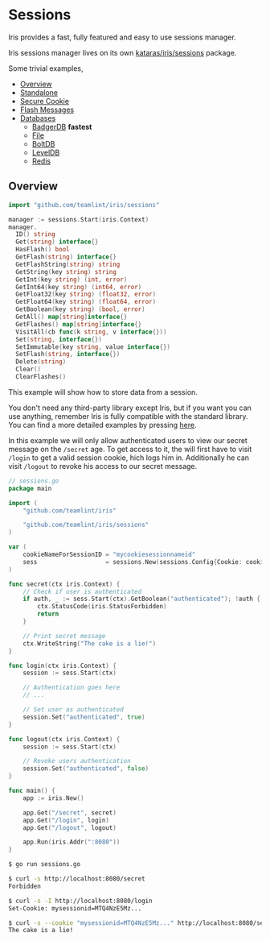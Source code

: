 # Sessions

Iris provides a fast, fully featured and easy to use sessions manager.

Iris sessions manager lives on its own [kataras/iris/sessions](https://github.com/teamlint/iris/tree/master/sessions) package.

Some trivial examples,

- [Overview](https://github.com/teamlint/iris/blob/master/_examples/sessions/overview/main.go)
- [Standalone](https://github.com/teamlint/iris/blob/master/_examples/sessions/standalone/main.go)
- [Secure Cookie](https://github.com/teamlint/iris/blob/master/_examples/sessions/securecookie/main.go)
- [Flash Messages](https://github.com/teamlint/iris/blob/master/_examples/sessions/flash-messages/main.go)
- [Databases](https://github.com/teamlint/iris/tree/master/_examples/sessions/database)
    * [BadgerDB](https://github.com/teamlint/iris/blob/master/_examples/sessions/database/badger/main.go) **fastest**
    * [File](https://github.com/teamlint/iris/blob/master/_examples/sessions/database/file/main.go)
    * [BoltDB](https://github.com/teamlint/iris/blob/master/_examples/sessions/database/boltdb/main.go)
    * [LevelDB](https://github.com/teamlint/iris/blob/master/_examples/sessions/database/leveldb/main.go)
    * [Redis](https://github.com/teamlint/iris/blob/master/_examples/sessions/database/redis/main.go)

## Overview

```go
import "github.com/teamlint/iris/sessions"

manager := sessions.Start(iris.Context)
manager.
  ID() string
  Get(string) interface{}
  HasFlash() bool
  GetFlash(string) interface{}
  GetFlashString(string) string
  GetString(key string) string
  GetInt(key string) (int, error)
  GetInt64(key string) (int64, error)
  GetFloat32(key string) (float32, error)
  GetFloat64(key string) (float64, error)
  GetBoolean(key string) (bool, error)
  GetAll() map[string]interface{}
  GetFlashes() map[string]interface{}
  VisitAll(cb func(k string, v interface{}))
  Set(string, interface{})
  SetImmutable(key string, value interface{})
  SetFlash(string, interface{})
  Delete(string)
  Clear()
  ClearFlashes()
```

This example will show how to store data from a session.

You don't need any third-party library except Iris, but if you want you can use anything, remember Iris is fully compatible with the standard library. You can find a more detailed examples by pressing [here](https://github.com/teamlint/iris/tree/master/_examples/sessions).

In this example we will only allow authenticated users to view our secret message on the `/secret` age. To get access to it, the will first have to visit `/login` to get a valid session cookie, hich logs him in. Additionally he can visit `/logout` to revoke his access to our secret message.

```go
// sessions.go
package main

import (
    "github.com/teamlint/iris"

    "github.com/teamlint/iris/sessions"
)

var (
    cookieNameForSessionID = "mycookiesessionnameid"
    sess                   = sessions.New(sessions.Config{Cookie: cookieNameForSessionID})
)

func secret(ctx iris.Context) {
    // Check if user is authenticated
    if auth, _ := sess.Start(ctx).GetBoolean("authenticated"); !auth {
        ctx.StatusCode(iris.StatusForbidden)
        return
    }

    // Print secret message
    ctx.WriteString("The cake is a lie!")
}

func login(ctx iris.Context) {
    session := sess.Start(ctx)

    // Authentication goes here
    // ...

    // Set user as authenticated
    session.Set("authenticated", true)
}

func logout(ctx iris.Context) {
    session := sess.Start(ctx)

    // Revoke users authentication
    session.Set("authenticated", false)
}

func main() {
    app := iris.New()

    app.Get("/secret", secret)
    app.Get("/login", login)
    app.Get("/logout", logout)

    app.Run(iris.Addr(":8080"))
}

```

```bash
$ go run sessions.go

$ curl -s http://localhost:8080/secret
Forbidden

$ curl -s -I http://localhost:8080/login
Set-Cookie: mysessionid=MTQ4NzE5Mz...

$ curl -s --cookie "mysessionid=MTQ4NzE5Mz..." http://localhost:8080/secret
The cake is a lie!
```